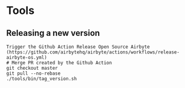 # Tools

## Releasing a new version
```
Trigger the Github Action Release Open Source Airbyte (https://github.com/airbytehq/airbyte/actions/workflows/release-airbyte-os.yml)
# Merge PR created by the Github Action
git checkout master
git pull --no-rebase
./tools/bin/tag_version.sh
```
